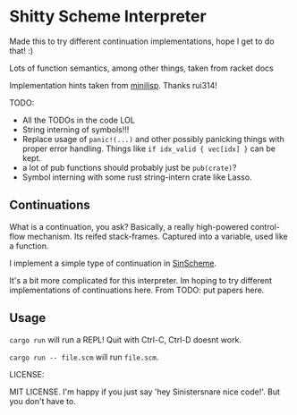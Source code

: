 # Shitty Scheme Interpreter #

Made this to try different continuation implementations,
hope I get to do that! :)

Lots of function semantics, among other things, taken from racket docs

Implementation hints taken from
[minilisp](https://github.com/rui314/minilisp). Thanks rui314!

TODO:
* All the TODOs in the code LOL
* String interning of symbols!!!
* Replace usage of `panic!(...)` and other possibly panicking things with proper error handling. Things like `if idx_valid { vec[idx] }` can be kept.
* a lot of pub functions should probably just be `pub(crate)`?
* Symbol interning with some rust string-intern crate like Lasso.

## Continuations ##

What is a continuation, you ask? Basically, a really high-powered
control-flow mechanism. Its reifed stack-frames. Captured into a variable,
used like a function.

I implement a simple type of continuation in
[SinScheme](https://github.com/sinistersnare/SinScheme).

It's a bit more complicated for this interpreter.
Im hoping to try different implementations of continuations here.
From TODO: put papers here.

## Usage ##

`cargo run` will run a REPL! Quit with Ctrl-C, Ctrl-D doesnt work.

`cargo run -- file.scm` will run `file.scm`.

LICENSE:

MIT LICENSE. I'm happy if you just say 'hey Sinistersnare nice code!'.
But you don't have to.
